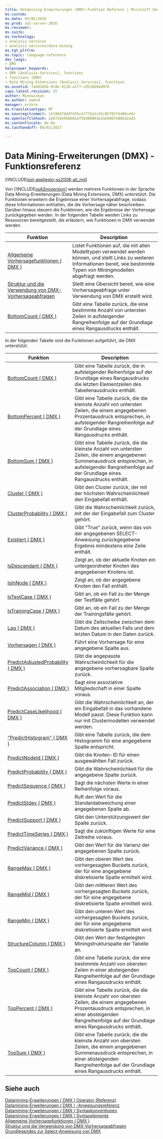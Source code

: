 ```yaml
---
title: Datamining-Erweiterungen (DMX)-Funktion Referenz | Microsoft Docs
ms.custom: 
ms.date: 03/02/2016
ms.prod: sql-server-2016
ms.reviewer: 
ms.suite: 
ms.technology:
- analysis-services
- analysis-services/data-mining
ms.tgt_pltfrm: 
ms.topic: language-reference
dev_langs:
- DMX
helpviewer_keywords:
- DMX [Analysis Services], functions
- functions [DMX]
- Data Mining Extensions [Analysis Services], functions
ms.assetid: fadd105b-9c8e-4118-a1f7-c0518b9ad970
caps.latest.revision: 35
author: Minewiskan
ms.author: owend
manager: erikre
ms.translationtype: MT
ms.sourcegitcommit: 1419847dd47435cef775a2c55c0578ff4406cddc
ms.openlocfilehash: a1871de9ebb81ef5bd88063a3a26067e86b32ad3
ms.contentlocale: de-de
ms.lasthandoff: 08/02/2017

---
```

# <a name="data-mining-extensions-dmx-function-reference"></a>Data Mining-Erweiterungen (DMX) - Funktionsreferenz
[!INCLUDE[tsql-appliesto-ss2008-all_md](../includes/tsql-appliesto-ss2008-all-md.md)]

  Von [!INCLUDE[ssASnoversion](../includes/ssasnoversion-md.md)] werden mehrere Funktionen in der Sprache Data Mining-Erweiterungen (Data Mining Extensions, DMX) unterstützt. Die Funktionen erweitern die Ergebnisse einer Vorhersageabfrage, sodass diese Informationen enthalten, die die Vorhersage näher beschreiben. Darüber hinaus steuern die Funktionen, wie die Ergebnisse der Vorhersage zurückgegeben werden. In der folgenden Tabelle werden Links zu Ressourcen bereitgestellt, die erläutern, wie Funktionen in DMX verwendet werden.  
  
|Funktion|Description|  
|--------------|-----------------|  
|[Allgemeine Vorhersagefunktionen &#40; DMX &#41;](../dmx/general-prediction-functions-dmx.md)|Listet Funktionen auf, die mit allen Modelltypen verwendet werden können, und stellt Links zu weiteren Informationen bereit, wie bestimmte Typen von Miningmodellen abgefragt werden.|  
|[Struktur und die Verwendung von DMX-Vorhersageabfragen](../dmx/structure-and-usage-of-dmx-prediction-queries.md)|Stellt eine Übersicht bereit, wie eine Vorhersageabfrage unter Verwendung von DMX erstellt wird.|  
|[BottomCount &#40; DMX &#41;](../dmx/bottomcount-dmx.md)|Gibt eine Tabelle zurück, die eine bestimmte Anzahl von untersten Zeilen in aufsteigender Rangreihenfolge auf der Grundlage eines Rangausdrucks enthält.|  
  
 In der folgenden Tabelle sind die Funktionen aufgeführt, die DMX unterstützt.  
  
|Funktion|Description|  
|--------------|-----------------|  
|[BottomCount &#40; DMX &#41;](../dmx/bottomcount-dmx.md)|Gibt eine Tabelle zurück, die in aufsteigender Reihenfolge auf der Grundlage eines Rangausdrucks die letzten <n> Elementzeilen des Tabellenausdrucks enthält.|  
|[BottomPercent &#40; DMX &#41;](../dmx/bottompercent-dmx.md)|Gibt eine Tabelle zurück, die die kleinste Anzahl von untersten Zeilen, die einem angegebenen Prozentausdruck entsprechen, in aufsteigender Rangreihenfolge auf der Grundlage eines Rangausdrucks enthält.|  
|[BottomSum &#40; DMX &#41;](../dmx/bottomsum-dmx.md)|Gibt eine Tabelle zurück, die die kleinste Anzahl von untersten Zeilen, die einem angegebenen Summenausdruck entsprechen, in aufsteigender Rangreihenfolge auf der Grundlage eines Rangausdrucks enthält.|  
|[Cluster &#40; DMX &#41;](../dmx/cluster-dmx.md)|Gibt den Cluster zurück, der mit der höchsten Wahrscheinlichkeit den Eingabefall enthält.|  
|[ClusterProbability &#40; DMX &#41;](../dmx/clusterprobability-dmx.md)|Gibt die Wahrscheinlichkeit zurück, mit der der Eingabefall zum Cluster gehört.|  
|[Existiert &#40; DMX &#41;](../dmx/exists-dmx.md)|Gibt "True" zurück, wenn das von der angegebenen SELECT-Anweisung zurückgegebene Ergebnis mindestens eine Zeile enthält.|  
|[IsDescendant &#40; DMX &#41;](../dmx/isdescendant-dmx.md)|Zeigt an, ob der aktuelle Knoten ein untergeordneter Knoten des angegebenen Knotens ist.|  
|[IsInNode &#40; DMX &#41;](../dmx/isinnode-dmx.md)|Zeigt an, ob der angegebene Knoten den Fall enthält.|  
|[IsTestCase &#40; DMX &#41;](../dmx/istestcase-dmx.md)|Gibt an, ob ein Fall zu der Menge der Testfälle gehört.|  
|[IsTrainingCase &#40; DMX &#41;](../dmx/istrainingcase-dmx.md)|Gibt an, ob ein Fall zu der Menge der Trainingsfälle gehört.|  
|[Lag &#40; DMX &#41;](../dmx/lag-dmx.md)|Gibt die Zeitscheibe zwischen dem Datum des aktuellen Falls und dem letzten Datum in den Daten zurück.|  
|[Vorhersagen &#40; DMX &#41;](../dmx/predict-dmx.md)|Führt eine Vorhersage für eine angegebene Spalte aus.|  
|[PredictAdjustedProbability &#40; DMX &#41;](../dmx/predictadjustedprobability-dmx.md)|Gibt die angepasste Wahrscheinlichkeit für die angegebene vorhersagbare Spalte zurück.|  
|[PredictAssociation &#40; DMX &#41;](../dmx/predictassociation-dmx.md)|Sagt eine assoziative Mitgliedschaft in einer Spalte voraus.|  
|[PredictCaseLikelihood &#40; DMX &#41;](../dmx/predictcaselikelihood-dmx.md)|Gibt die Wahrscheinlichkeit an, der ein Eingabefall in das vorhandene Modell passt. Diese Funktion kann nur mit Clustermodellen verwendet werden.|  
|["PredictHistogram" &#40; DMX &#41;](../dmx/predicthistogram-dmx.md)|Gibt eine Tabelle zurück, die dem Histogramm für eine angegebene Spalte entspricht.|  
|[PredictNodeId &#40; DMX &#41;](../dmx/predictnodeid-dmx.md)|Gibt die Knoten-ID für einen ausgewählten Fall zurück.|  
|[PredictProbability &#40; DMX &#41;](../dmx/predictprobability-dmx.md)|Gibt die Wahrscheinlichkeit für die angegebene Spalte zurück.|  
|[PredictSequence &#40; DMX &#41;](../dmx/predictsequence-dmx.md)|Sagt die nächsten Werte in einer Reihenfolge voraus.|  
|[PredictStdev &#40; DMX &#41;](../dmx/predictstdev-dmx.md)|Ruft den Wert für die Standardabweichung einer angegebenen Spalte ab.|  
|[PredictSupport &#40; DMX &#41;](../dmx/predictsupport-dmx.md)|Gibt den Unterstützungswert der Spalte zurück.|  
|[PredictTimeSeries &#40; DMX &#41;](../dmx/predicttimeseries-dmx.md)|Sagt die zukünftigen Werte für eine Zeitreihe voraus.|  
|[PredictVariance &#40; DMX &#41;](../dmx/predictvariance-dmx.md)|Gibt den Wert für die Varianz der angegebenen Spalte zurück.|  
|[RangeMax &#40; DMX &#41;](../dmx/rangemax-dmx.md)|Gibt den oberen Wert des vorhergesagten Buckets zurück, der für eine angegebene diskretisierte Spalte ermittelt wird.|  
|[RangeMid &#40; DMX &#41;](../dmx/rangemid-dmx.md)|Gibt den mittleren Wert des vorhergesagten Buckets zurück, der für eine angegebene diskretisierte Spalte ermittelt wird.|  
|[RangeMin &#40; DMX &#41;](../dmx/rangemin-dmx.md)|Gibt den unteren Wert des vorhergesagten Buckets zurück, der für eine angegebene diskretisierte Spalte ermittelt wird.|  
|[StructureColumn &#40; DMX &#41;](../dmx/structurecolumn-dmx.md)|Gibt den Wert der festgelegten Miningstrukturspalte der Tabelle an.|  
|[TopCount &#40; DMX &#41;](../dmx/topcount-dmx.md)|Gibt eine Tabelle zurück, die eine bestimmte Anzahl von obersten Zeilen in einer absteigenden Rangreihenfolge auf der Grundlage eines Rangausdrucks enthält.|  
|[TopPercent &#40; DMX &#41;](../dmx/toppercent-dmx.md)|Gibt eine Tabelle zurück, die die kleinste Anzahl von obersten Zeilen, die einem angegebenen Prozentausdruck entsprechen, in einer absteigenden Rangreihenfolge auf der Grundlage eines Rangausdrucks enthält.|  
|[TopSum &#40; DMX &#41;](../dmx/topsum-dmx.md)|Gibt eine Tabelle zurück, die die kleinste Anzahl von obersten Zeilen, die einem angegebenen Summenausdruck entsprechen, in einer absteigenden Rangreihenfolge auf der Grundlage eines Rangausdrucks enthält.|  
  
## <a name="see-also"></a>Siehe auch  
 [Datamining-Erweiterungen &#40; DMX &#41; Operator (Referenz)](../dmx/data-mining-extensions-dmx-operator-reference.md)   
 [Datamining-Erweiterungen &#40; DMX &#41; -Anweisungsreferenz](../dmx/data-mining-extensions-dmx-statements.md)   
 [Datamining-Erweiterungen &#40; DMX &#41; Syntaxkonventionen](../dmx/data-mining-extensions-dmx-syntax-conventions.md)   
 [Datamining-Erweiterungen &#40; DMX &#41; Syntaxelemente](../dmx/data-mining-extensions-dmx-syntax-elements.md)   
 [Allgemeine Vorhersagefunktionen &#40; DMX &#41;](../dmx/general-prediction-functions-dmx.md)   
 [Struktur und die Verwendung von DMX-Vorhersageabfragen](../dmx/structure-and-usage-of-dmx-prediction-queries.md)   
 [Grundlegendes zur Select-Anweisung von DMX](../dmx/understanding-the-dmx-select-statement.md)  
  
  

